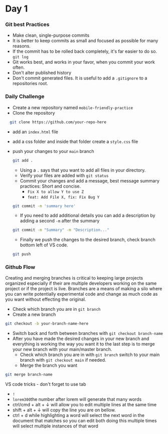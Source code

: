 # Day 1

### Git best Practices

- Make clean, single-purpose commits
- It is better to keep commits as small and focused as possible for many reasons.
- If the commit has to be rolled back completely, it's far easier to do so.
  `git log`
- Git works best, and works in your favor, when you commit your work often.
- Don't alter published history
- Don't commit generated files. It is useful to add a `.gitignore` to a repositories root.

### Daily Challenge

- Create a new repository named `mobile-friendly-practice`
- Clone the repository

```bash
  git clone https://github.com/your-repo-here
```

- add an `index.html` file
- add a css folder and inside that folder create a `style.css` file
- push your changes to your `main` branch

  ```bash
  git add .
  ```

  - Using a `.` says that you want to add all files in your directory.
  - Verify your files are added with `git status`
  - Commit your changes and add a message, best message summary practices: Short and concise.
    - `Fix X to allow Y to use Z`
    - `feat: Add File X, fix: Fix Bug Y`

  ```bash
  git commit -m 'summary here'
  ```

  - If you need to add additional details you can add a description by adding a second `-m` after the summary

  ```bash
  git commit -m "Summary" -m "Description..."
  ```

  - Finally we push the changes to the desired branch, check branch bottom left of VS code.

  ```bash
  git push
  ```

### Github Flow

Creating and merging branches is critical to keeping large projects organized especially if their are multiple developers working on the same project or if the project is live. Branches are a means of making a silo where you can write potentially experimental code and change as much code as you want without effecting the original.

- Check which branch you are in
  `git branch`
- Create a new branch

```bash
git checkout -b your-branch-name-here
```

- Switch back and forth between branches with
  `git checkout branch-name`
- After you have made the desired changes in your new branch and everything is working the way you want it to the last step is to merge your new branch with your main/master branch.
  - Check which branch you are in with `git branch` switch to your main branch with `git checkout main` if needed.
  - Merge the branch you want

```bash
git merge branch-name
```

VS code tricks - don't forget to use tab

- `!`
- `lorem300`the number after lorem will generate that many words
- ctrl/cmd + alt + ↓ will allow you to edit multiple lines at the same time
- shift + alt + ↓ will copy the line you are on bellow.
- ctrl + d while highlighting a word will select the next word in the document that matches so you can edit both doing this multiple times will select multiple instances of that word
